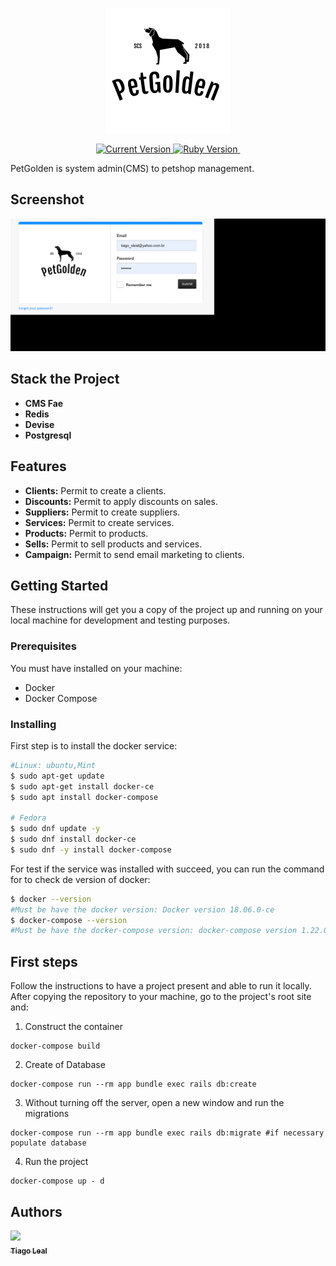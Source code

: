 <p align="center">
  <a href="#">
   <img alt="PetGolden" src="https://github.com/tiagoleal/petGolden/blob/master/app/assets/images/logo.png?raw=true" width="200">
  </a>
</p>

<p align="center">
  <a href="https://github.com/tiagoleal/petGolden">
    <img alt="Current Version" src="https://img.shields.io/badge/version-1.0.0 -blue.svg">
  </a>
  <a href="https://ruby-doc.org/core-2.7.2/">
    <img alt="Ruby Version" src="https://img.shields.io/badge/Ruby-2.7.2 -green.svg" target="_blank">
  </a>
  <a href="https://guides.rubyonrails.org/5_2_release_notes.html">
    <img alt="" src="https://img.shields.io/badge/Rails-~> 5.2.6-blue.svg" target="_blank">
  </a>
  
</p>

PetGolden is system admin(CMS) to petshop management.

## Screenshot

![](https://github.com/tiagoleal/petGolden/blob/master/app/assets/images/petgolden.gif?raw=true)

## Stack the Project

- **CMS Fae**
- **Redis**
- **Devise**
- **Postgresql**

## Features

- **Clients:** Permit to create a clients.
- **Discounts:** Permit to apply discounts on sales.
- **Suppliers:** Permit to create suppliers.
- **Services:** Permit to create services.
- **Products:** Permit to products.
- **Sells:** Permit to sell products and services.
- **Campaign:** Permit to send email marketing to clients.


## Getting Started

These instructions will get you a copy of the project up and running on your local machine for development and testing purposes.

### Prerequisites

You must have installed on your machine:

- Docker
- Docker Compose

### Installing

First step is to install the docker service:

```bash
#Linux: ubuntu,Mint
$ sudo apt-get update
$ sudo apt-get install docker-ce
$ sudo apt install docker-compose

# Fedora
$ sudo dnf update -y
$ sudo dnf install docker-ce
$ sudo dnf -y install docker-compose
```

For test if the service was installed with succeed, you can run the command for to check de version of docker:

```bash
$ docker --version
#Must be have the docker version: Docker version 18.06.0-ce
$ docker-compose --version
#Must be have the docker-compose version: docker-compose version 1.22.0
```

## First steps

Follow the instructions to have a project present and able to run it locally.
After copying the repository to your machine, go to the project's root site and:

1.  Construct the container

```
docker-compose build
```

2.  Create of Database

```
docker-compose run --rm app bundle exec rails db:create
```

3. Without turning off the server, open a new window and run the migrations

```
docker-compose run --rm app bundle exec rails db:migrate #if necessary populate database
```

4.  Run the project

```
docker-compose up - d
```

## Authors

<!-- ALL-CONTRIBUTORS-LIST:START - Do not remove or modify this section -->
<!-- prettier-ignore -->
[<img src="https://avatars1.githubusercontent.com/u/5727529?s=460&v=4" width="100px;"/><br /><sub><b>Tiago Leal</b></sub>](https://github.com/tiagoleal)<br />
